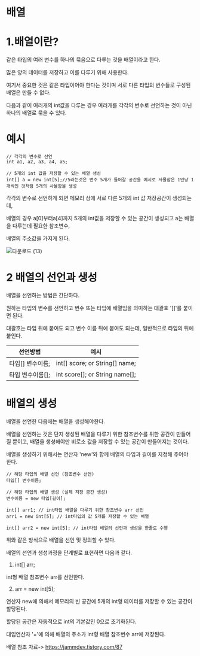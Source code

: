 배열
===

1.배열이란?
===

같은 타입의 여러 변수를 하나의 묶음으로 다루는 것을 배열이라고 한다. 

많은 양의 데이터를 저장하고 이를 다루기 위해 사용한다.

여기서 중요한 것은 같은 타입이어야 한다는 것이며 서로 다른 타입의 변수들로 구성된 배열은 만들 수 없다.

 

다음과 같이 여러개의 int값을 다루는 경우 여러개를 각각의 변수로 선언하는 것이 아닌 하나의 배열로 묶을 수 있다.

예시
==

    // 각각의 변수로 선언
    int a1, a2, a3, a4, a5;

    // 5개의 int 값을 저장할 수 있는 배열 생성
    int[] a = new int[5];//5라는것은 변수 5개가 들어갈 공간을 예시로 사물함은 1인당 1개씩인 것처럼 5개의 사물함을 생성
    

각각의 변수로 선언하게 되면 메모리 상에 서로 다른 5개의 int 값 저장공간이 생성되는데, 

배열의 경우 a[0]부터a[4]까지 5개의 int값을 저장할 수 있는 공간이 생성되고 a는 배열을 다루는데 필요한 참조변수, 

배열의 주소값을 가지게 된다.

![다운로드 (13)](https://github.com/kmh0128/kmh0128/assets/100178951/3f308967-0387-435c-9d4e-c5db114e1f48)


2 배열의 선언과 생성
=====

배열을 선언하는 방법은 간단하다. 

원하는 타입의 변수를 선언하고 변수 또는 타입에 배열임을 의미하는 대괄호 '[]'를 붙이면 된다. 

대괄호는 타입 뒤에 붙여도 되고 변수 이름 뒤에 붙여도 되는데, 일반적으로 타입의 뒤에 붙인다.

|선언방법|예시|
|---|---|
|타입[] 변수이름;|int[] score; or String[] name;|
|타입 변수이름[];|int score[]; or String name[];|

배열의 생성
===

배열을 선언한 다음에는 배열을 생성해야한다. 

배열을 선언하는 것은 단지 생성된 배열을 다루기 위한 참조변수를 위한 공간이 만들어질 뿐이고, 배열을 생성해야만 비로소 값을 저장할 수 있는 공간이 만들어지는 것이다.

배열을 생성하기 위해서는 연산자 'new'와 함께 배열의 타입과 길이를 지정해 주어야 한다.

    // 해당 타입의 배열 선언 (참조변수 선언)
    타입[] 변수이름;

    // 해당 타입의 배열 생성 (실제 저장 공간 생성)
    변수이름 = new 타입[길이];

    int[] arr1; // int타입 배열을 다루기 위한 참조변수 arr 선언
    arr1 = new int[5]; // int타입의 값 5개를 저장할 수 있는 배열

    int[] arr2 = new int[5]; // int타입 배열의 선언과 생성을 한줄로 수행

위와 같은 방식으로 배열을 선언 및 정의할 수 있다.

배열의 선언과 생성과정을 단계별로 표현하면 다음과 같다.

 

1) int[] arr; 

int형 배열 참조변수 arr를 선언한다.
 

2) arr = new int[5];

연산자 new에 의해서 메모리의 빈 공간에 5개의 int형 테이터를 저장할 수 있는 공간이 할당된다.

할당된 공간은 자동적으로 int의 기본값인 0으로 초기화된다.

대입연산자 '='에 의해 배열의 주소가 int형 배열 참조변수 arr에 저장된다.

배열 참조 자료-> https://jammdev.tistory.com/87
